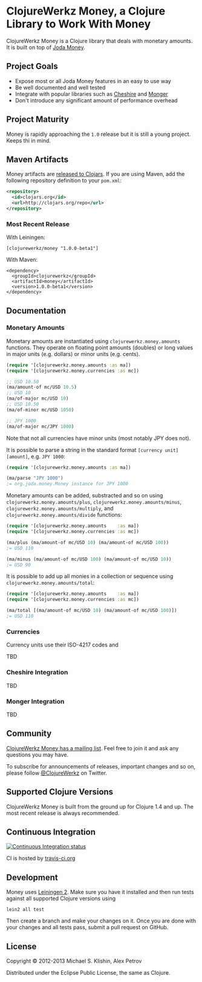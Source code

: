 # ClojureWerkz Money, a Clojure Library to Work With Money

ClojureWerkz Money is a Clojure library that deals with monetary amounts.
It is built on top of [Joda Money](http://joda-money.sourceforge.net/).


## Project Goals

 * Expose most or all Joda Money features in an easy to use way
 * Be well documented and well tested
 * Integrate with popular libraries such as [Cheshire](https://github.com/dakrone/cheshire) and [Monger](http://clojuremongodb.info)
 * Don't introduce any significant amount of performance overhead


## Project Maturity

Money is rapidly approaching the `1.0` release but it is still a young project.
Keeps thi in mind.



## Maven Artifacts

Money artifacts are [released to Clojars](https://clojars.org/clojurewerkz/money). If you are using Maven, add the following repository
definition to your `pom.xml`:

``` xml
<repository>
  <id>clojars.org</id>
  <url>http://clojars.org/repo</url>
</repository>
```

### Most Recent Release

With Leiningen:

    [clojurewerkz/money "1.0.0-beta1"]


With Maven:

    <dependency>
      <groupId>clojurewerkz</groupId>
      <artifactId>money</artifactId>
      <version>1.0.0-beta1</version>
    </dependency>


## Documentation

### Monetary Amounts

Monetary amounts are instantiated using `clojurewerkz.money.amounts` functions. They operate on
floating point amounts (doubles) or long values in major units (e.g. dollars) or minor units (e.g. cents).

``` clojure
(require '[clojurewerkz.money.amounts :as ma])
(require '[clojurewerkz.money.currencies :as mc])

;; USD 10.50
(ma/amount-of mc/USD 10.5)
;; USD 10
(ma/of-major mc/USD 10)
;; USD 10.50
(ma/of-minor mc/USD 1050)

;; JPY 1000
(ma/of-major mc/JPY 1000)
```

Note that not all currencies have minor units (most notably JPY does not).

It is possible to parse a string in the standard format `[currency unit] [amount]`, e.g. `JPY 1000`:

``` clojure
(require '[clojurewerkz.money.amounts :as ma])

(ma/parse "JPY 1000")
;= org.joda.money.Money instance for JPY 1000
```

Monetary amounts can be added, substracted and so on using `clojurewerkz.money.amounts/plus`,
`clojurewerkz.money.amounts/minus`, `clojurewerkz.money.amounts/multiply`, and
`clojurewerkz.money.amounts/divide` functions:

``` clojure
(require '[clojurewerkz.money.amounts    :as ma])
(require '[clojurewerkz.money.currencies :as mc])

(ma/plus (ma/amount-of mc/USD 10) (ma/amount-of mc/USD 100))
;= USD 110

(ma/minus (ma/amount-of mc/USD 100) (ma/amount-of mc/USD 10))
;= USD 90
```

It is possible to add up all monies in a collection or sequence using `clojurewerkz.money.amounts/total`:

``` clojure
(require '[clojurewerkz.money.amounts    :as ma])
(require '[clojurewerkz.money.currencies :as mc])

(ma/total [(ma/amount-of mc/USD 10) (ma/amount-of mc/USD 100)])
;= USD 110
```


### Currencies

Currency units use their ISO-4217 codes and 

TBD


### Cheshire Integration

TBD


### Monger Integration

TBD




## Community

[ClojureWerkz Money has a mailing list](https://groups.google.com/group/clojure-money). Feel free to join it and ask any questions you may have.

To subscribe for announcements of releases, important changes and so on, please follow [@ClojureWerkz](https://twitter.com/#!/clojurewerkz) on Twitter.



## Supported Clojure Versions

ClojureWerkz Money is built from the ground up for Clojure 1.4 and up.
The most recent release is always recommended.


## Continuous Integration

[![Continuous Integration status](https://secure.travis-ci.org/clojurewerkz/money.png)](http://travis-ci.org/clojurewerkz/money)

CI is hosted by [travis-ci.org](http://travis-ci.org)


## Development

Money uses [Leiningen 2](https://github.com/technomancy/leiningen/blob/master/doc/TUTORIAL.md). Make sure you have it installed and then run tests
against all supported Clojure versions using

    lein2 all test

Then create a branch and make your changes on it. Once you are done with your changes and all tests pass, submit
a pull request on GitHub.


## License

Copyright © 2012-2013 Michael S. Klishin, Alex Petrov

Distributed under the Eclipse Public License, the same as Clojure.
